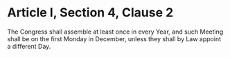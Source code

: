 # Article I, Section 4, Clause 2

The Congress shall assemble at least once in every Year, and such Meeting
shall be on the first Monday in December, unless they shall by Law appoint a
different Day.
